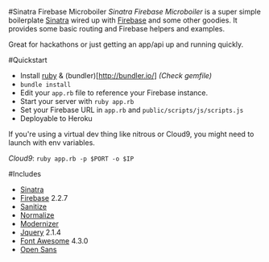#Sinatra Firebase Microboiler
*Sinatra Firebase Microboiler* is a super simple boilerplate [Sinatra](http://www.sinatrarb.com/) 
wired up with [Firebase](http://www.firebase.com/) and some other goodies. It
provides some basic routing and Firebase helpers and examples.

Great for hackathons or just getting an app/api up and running quickly.



#Quickstart
- Install [ruby](https://www.ruby-lang.org/en/) & (bundler)[http://bundler.io/] <i>(Check gemfile)</i>
- <code>bundle install</code>
- Edit your <code>app.rb</code> file to reference your Firebase instance.
- Start your server with <code>ruby app.rb</code>
- Set your Firebase URL in <code>app.rb</code> and <code>public/scripts/js/scripts.js</code>
- Deployable to Heroku

If you're using a virtual dev thing like nitrous or Cloud9, you might need to 
launch with env variables.

*Cloud9*: <code>ruby app.rb -p $PORT -o $IP</code>



#Includes
- [Sinatra](http://www.sinatrarb.com/)
- [Firebase](https://github.com/oscardelben/firebase-ruby) 2.2.7
- [Sanitize](https://github.com/rgrove/sanitize)
- [Normalize](https://necolas.github.io/normalize.css/)
- [Modernizer](https://modernizr.com/)
- [Jquery](https://jquery.com/) 2.1.4
- [Font Awesome](https://fortawesome.github.io/Font-Awesome/) 4.3.0
- [Open Sans](https://www.google.com/fonts/specimen/Open+Sans)